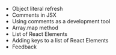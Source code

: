 - Object literal refresh
- Comments in JSX
- Using comments as a development tool
- Array.map method
- List of React Elements
- Adding keys to a list of React Elements
- Feedback
